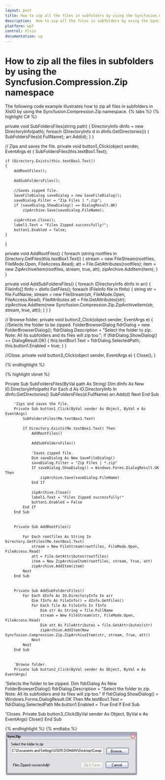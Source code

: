 ```yaml
---
layout: post
title: How to zip all the files in subfolders by using the Syncfusion.Compression.Zip namespace | XlsIO | WPF | Syncfusion
description:  How to zip all the files in subfolders by using the Syncfusion.Compression.Zip namespace
platform: wpf
control: Xlsio
documentation: ug
---
```


# How to zip all the files in subfolders by using the Syncfusion.Compression.Zip namespace

The following code example illustrates how to zip all files in subfolders in XlsIO by using the Syncfusion.Compression.Zip namespace.
{% tabs %} 
{% highlight C# %}

private void SubFoldersFiles(string path)
{
    DirectoryInfo dInfo = new DirectoryInfo(path);
    foreach (DirectoryInfo d in dInfo.GetDirectories())
    {
        SubFoldersFiles(d.FullName);
        arr.Add(d);
    }
}
 
// Zips and saves the file.
private void button1_Click(object sender, EventArgs e)
{
    SubFoldersFiles(this.textBox1.Text);
 
    if (Directory.Exists(this.textBox1.Text))
    {
        AddRootFiles();
 
        AddSubFoldersFiles();
 
        //Saves zipped file.
        SaveFileDialog saveDialog = new SaveFileDialog();
        saveDialog.Filter = "Zip Files | *.zip";
        if (saveDialog.ShowDialog() == DialogResult.OK)
            zipArchive.Save(saveDialog.FileName);
 
        zipArchive.Close();
        label1.Text = "Files Zipped successfully!";
        button1.Enabled = false;
    }
}
 
private void AddRootFiles()
{
    foreach (string rootfiles in Directory.GetFiles(this.textBox1.Text))
    {
        stream = new FileStream(rootfiles, FileMode.Open, FileAccess.Read);
        att = File.GetAttributes(rootfiles);
        item = new ZipArchiveItem(rootfiles, stream, true, att);
        zipArchive.AddItem(item);
    }
}
 
private void AddSubFoldersFiles()
{
    foreach (DirectoryInfo dInfo in arr)
    {
        FileInfo[] fInfo = dInfo.GetFiles();
        foreach (FileInfo file in fInfo)
        {
            string str = file.FullName;
            stream = new FileStream(str, FileMode.Open, FileAccess.Read);
            FileAttributes att = File.GetAttributes(str);
            zipArchive.AddItem(new Syncfusion.Compression.Zip.ZipArchiveItem(str, stream, true, att));
        }
    }
}
 
// Browse folder.
private void button2_Click(object sender, EventArgs e)
{
//Selects the folder to be zipped.
    FolderBrowserDialog fldrDialog = new FolderBrowserDialog();
    fldrDialog.Description = "Select the folder to zip. Note: All its subfolders and its files will zip too.";
    if (fldrDialog.ShowDialog() == DialogResult.OK)
    {
        this.textBox1.Text = fldrDialog.SelectedPath;
        this.button1.Enabled = true;
    }
}
 
//Close.
private void button3_Click(object sender, EventArgs e)
{
    Close();
}

{% endhighlight %}

{% highlight vbnet %}

  Private Sub SubFoldersFiles(ByVal path As String)
            Dim dInfo As New IO.DirectoryInfo(path)
            For Each d As IO.DirectoryInfo In dInfo.GetDirectories()
                SubFoldersFiles(d.FullName)
                arr.Add(d)
            Next
        End Sub
 
 
        'Zips and saves the file.
        Private Sub button1_Click(ByVal sender As Object, ByVal e As     EventArgs)
            SubFoldersFiles(Me.textBox1.Text)
 
            If Directory.Exists(Me.textBox1.Text) Then
                AddRootFiles()
 
                AddSubFoldersFiles()
 
                'Saves zipped file.
                Dim saveDialog As New SaveFileDialog()
                saveDialog.Filter = "Zip Files | *.zip"
                If saveDialog.ShowDialog() = Windows.Forms.DialogResult.OK Then
                    zipArchive.Save(saveDialog.FileName)
                End If
 
                zipArchive.Close()
                label1.Text = "Files Zipped successfully!"
                button1.Enabled = False
            End If
        End Sub
 
 
        Private Sub AddRootFiles()
 
            For Each rootfiles As String In Directory.GetFiles(Me.textBox1.Text)
                stream = New FileStream(rootfiles, FileMode.Open, FileAccess.Read)
                att = File.GetAttributes(rootfiles)
                item = New ZipArchiveItem(rootfiles, stream, True, att)
                zipArchive.AddItem(item)
            Next
        End Sub
 
 
        Private Sub AddSubFoldersFiles()
            For Each dInfo As IO.DirectoryInfo In arr
                Dim fInfo As FileInfo() = dInfo.GetFiles()
                For Each file As FileInfo In fInfo
                    Dim str As String = file.FullName
                    stream = New FileStream(str, FileMode.Open, FileAccess.Read)
                    Dim att As FileAttributes = file.GetAttributes(str)
                    zipArchive.AddItem(New Syncfusion.Compression.Zip.ZipArchiveItem(str, stream, True, att))
                Next
            Next
        End Sub
 
 
        'Browse folder.
        Private Sub button2_Click(ByVal sender As Object, ByVal e As EventArgs)
'Selects the folder to be zipped.
            Dim fldrDialog As New FolderBrowserDialog()
            fldrDialog.Description = "Select the folder to zip. Note: All its subfolders and its files will zip too."
            If fldrDialog.ShowDialog() = Windows.Forms.DialogResult.OK Then
                Me.textBox1.Text = fldrDialog.SelectedPath
                Me.button1.Enabled = True
            End If
        End Sub
 
 
'Closes.
        Private Sub button3_Click(ByVal sender As Object, ByVal e As EventArgs)
            Close()
        End Sub

{% endhighlight %}
{% endtabs %}
![](FAQ_images/FAQ_img2.png)